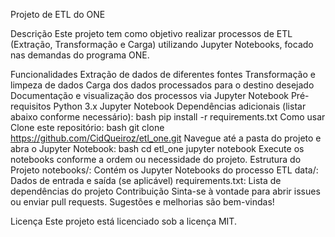 Projeto de ETL do ONE

Descrição
Este projeto tem como objetivo realizar processos de ETL (Extração, Transformação e Carga) utilizando Jupyter Notebooks, focado nas demandas do programa ONE.

Funcionalidades
Extração de dados de diferentes fontes
Transformação e limpeza de dados
Carga dos dados processados para o destino desejado
Documentação e visualização dos processos via Jupyter Notebook
Pré-requisitos
Python 3.x
Jupyter Notebook
Dependências adicionais (listar abaixo conforme necessário):
bash
pip install -r requirements.txt
Como usar
Clone este repositório:
bash
git clone https://github.com/CidQueiroz/etl_one.git
Navegue até a pasta do projeto e abra o Jupyter Notebook:
bash
cd etl_one
jupyter notebook
Execute os notebooks conforme a ordem ou necessidade do projeto.
Estrutura do Projeto
notebooks/: Contém os Jupyter Notebooks do processo ETL
data/: Dados de entrada e saída (se aplicável)
requirements.txt: Lista de dependências do projeto
Contribuição
Sinta-se à vontade para abrir issues ou enviar pull requests. Sugestões e melhorias são bem-vindas!

Licença
Este projeto está licenciado sob a licença MIT.
